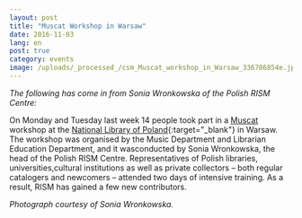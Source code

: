 ```yaml
---
layout: post
title: "Muscat Workshop in Warsaw"
date: 2016-11-03
lang: en
post: true
category: events
image: /uploads/_processed_/csm_Muscat_workshop_in_Warsaw_336786854e.jpg
---
```



_The following has come in from Sonia Wronkowska of the Polish RISM Centre:_

On Monday and Tuesday last week 14 people took part in a [Muscat](/community/muscat.html) workshop at the [National Library of Poland](http://bn.org.pl/en/){:target="_blank"} in Warsaw. The workshop was organised by the Music Department and Librarian Education Department, and it wasconducted by Sonia Wronkowska, the head of the Polish RISM Centre. Representatives of Polish libraries, universities,cultural institutions as well as private collectors – both regular catalogers and newcomers – attended two days of intensive training. As a result, RISM has gained a few new contributors.

_Photograph courtesy of Sonia Wronkowska._



<script type="text/javascript">var switchTo5x=true;</script><script type="text/javascript" src="http://w.sharethis.com/button/buttons.js"></script><script type="text/javascript">stLight.options({publisher: "9b601438-1ce1-49d8-bfd7-9cff5df54c17", doNotHash: false, doNotCopy: false, hashAddressBar: false});</script>